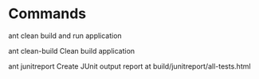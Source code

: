 # Commands

  ant
clean build and run application
 
  ant clean-build
Clean build application
 
  ant junitreport
Create JUnit output report at build/junitreport/all-tests.html
